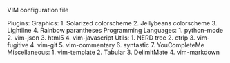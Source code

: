 VIM configuration file

Plugins:
	Graphics:
		1. Solarized colorscheme
		2. Jellybeans colorscheme
		3. Lightline
		4. Rainbow parantheses
	Programming Languages:
		1. python-mode
		2. vim-json
		3. html5
		4. vim-javascript
	Utils:
		1. NERD tree
		2. ctrlp
		3. vim-fugitive
		4. vim-git
		5. vim-commentary
		6. syntastic
		7. YouCompleteMe
	Miscellaneous:
		1. vim-template
		2. Tabular
		3. DelimitMate
		4. vim-markdown
	
